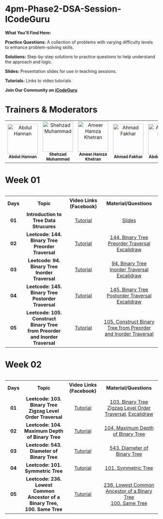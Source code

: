 # 4pm-Phase2-DSA-Session-ICodeGuru

**What You'll Find Here:**

**Practice Questions:** A collection of problems with varying difficulty levels to enhance problem-solving skills.

**Solutions:** Step-by-step solutions to practice questions to help understand the approach and logic.

**Slides:** Presentation slides for use in teaching sessions.

**Tutorials:** Links to video tutorials

**Join Our Community on [iCodeGuru](https://icode.guru/join/)**

# Trainers & Moderators

<table >
    <tbody>
      <tr>
          <td align="center">
             <a href="https://github.com/Dev-AbdulHannan">
               <img src="https://avatars.githubusercontent.com/u/88274981?v=4" width="100px;" alt="Abdul Hannan"/>
                    <br />
                    <sub><b>Abdul Hannan</b></sub>
             </a>
          </td> 
         <td align="center">
             <a href="https://github.com/shehzad78675">
               <img src="https://avatars.githubusercontent.com/u/76575912?v=4" width="100px;" alt="Shehzad Muhammad"/>
                    <br />
                    <sub><b>Shehzad Muhammad</b></sub>
             </a>
          </td>
         <td align="center">
             <a href="https://github.com/Ameer-Hamza-Khetran">
               <img src="https://avatars.githubusercontent.com/u/47621035?v=4" width="100px;" alt="Ameer Hamza Khetran"/>
                    <br />
                    <sub><b>Ameer Hamza Khetran</b></sub>
             </a>
          </td>
         <td align="center">
             <a href="https://github.com/Ahmad-Fakhar">
               <img src="https://avatars.githubusercontent.com/u/155258276?v=4" width="100px;" alt="Ahmad Fakhar"/>
                    <br />
                    <sub><b>Ahmad Fakhar</b></sub>
             </a>
          </td>
         <td align="center">
             <a href="https://github.com/Abdullahnasirqazi">
               <img src="https://avatars.githubusercontent.com/u/174045098?v=4" width="100px;" alt="Abdullah Nasir"/>
                    <br />
                    <sub><b>Abdullah Nasir</b></sub>
             </a>
          </td>
        </tr>
    </tbody>          
<table>

# Week 01

<table>
    <tbody>
     <tr>
      <th>Days</th>
      <th>Topic</th>
      <th>Video Links (Facebook)</br></th>
      <th>Material/Questions</th>
     </tr> 
    <tr>
       <td align="center"><b>01</b></td>
       <td align="center"><b>Introduction to Tree Data Strucures</b></td>
       <td align="center"><a href="https://www.facebook.com/iCodeguru/videos/477249571839094">Tutorial</a></td>
    <td align="center" ><a href="https://docs.google.com/presentation/d/1wDat9o0olPHpoT1W4JV55wm5soork2dd/edit?usp=drive_link&ouid=118248311243398944880&rtpof=true&sd=true">Slides</a></td>
    </tr>
      <tr>
    <td align="center"><b>02</b></td>
    <td align="center"><b>Leetcode: 144. Binary Tree Preorder Traversal</b></td>
    <td align="center"><a href="https://www.facebook.com/iCodeguru/videos/1032107721645965">Tutorial</td>
    <td align="center" ><a href="https://leetcode.com/problems/binary-tree-preorder-traversal/description/">144. Binary Tree Preorder Traversal</a> <br> <a href="https://excalidraw.com/#json=4CLVpRWsiUqO9JgGPP_P8,ESa6njSb3wI-g9ZoQ310Nw">Excalidraw</a></a></td  
  </tr>  
  <tr>
       <td align="center"><b>03</b></td>
       <td align="center"><b>Leetcode: 94. Binary Tree Inorder Traversal</b></td>
       <td align="center"><a href="https://www.facebook.com/iCodeguru/videos/1641064769799371">Tutorial</a> </td>
      <td align="center" ><a href="https://leetcode.com/problems/binary-tree-inorder-traversal/description/">94. Binary Tree Inorder Traversal</a> <br> <a href="https://excalidraw.com/#json=lMeibyUtC89ecxbOgvkmZ,hvTs9XwzK-mAOyi2AAA9dQ">Excalidraw</a></td>
    </tr>
    <tr>
       <td align="center"><b>04</b></td>
       <td align="center"><b>Leetcode: 145. Binary Tree Postorder Traversal</b></td>
       <td align="center"><a href="https://www.facebook.com/iCodeguru/videos/819349453714000"> Tutorial</a> </td>
      <td align="center" ><a href="https://leetcode.com/problems/binary-tree-postorder-traversal/description/">145. Binary Tree Postorder Traversal</a> <br> <a href="https://excalidraw.com/#json=x3UGWiq6c0heP2tzRyBt3,Zvb2n8v4q2ZxCqGqZ2f91w">Excalidraw</a></td>
    </tr>
    <tr>
       <td align="center"><b>05</b></td>
       <td align="center"><b>Leetcode: 105. Construct Binary Tree from Preorder and Inorder Traversal</b></td>
       <td align="center"><a href="https://www.facebook.com/iCodeguru/videos/940031117887735"> Tutorial </a></td>
        <td align="center" ><a href="https://leetcode.com/problems/construct-binary-tree-from-preorder-and-inorder-traversal/description/">105. Construct Binary Tree from Preorder and Inorder Traversal </a> </td>
    </tr>
</tbody>
<table>

# Week 02

<table>
    <tbody>
     <tr>
      <th>Days</th>
      <th>Topic</th>
      <th>Video Links (Facebook)</br></th>
      <th>Material/Questions</th>
     </tr> 
    <tr>
       <td align="center"><b>01</b></td>
       <td align="center"><b>Leetcode: 103. Binary Tree Zigzag Level Order Traversal</b></td>
       <td align="center"><a href="https://www.facebook.com/iCodeguru/videos/3601357653509160">Tutorial</a></td>
    <td align="center" ><a href="https://leetcode.com/problems/binary-tree-zigzag-level-order-traversal/description/">103. Binary Tree Zigzag Level Order Traversal</a>, <a href="https://excalidraw.com/#json=Sq8TbZkr-MRFjzEFIaYTb,cfPrBEcokTzKDePD2vgGgA">Excalidraw</a></td>
    </tr>
      <tr>
    <td align="center"><b>02</b></td>
    <td align="center"><b>Leetcode: 104. Maximum Depth of Binary Tree</b></td>
    <td align="center"><a href="https://www.facebook.com/iCodeguru/videos/1182511226338874">Tutorial</td>
    <td align="center" ><a href="https://leetcode.com/problems/maximum-depth-of-binary-tree/description/">104. Maximum Depth of Binary Tree</a></td  
  </tr>  
  <tr>
       <td align="center"><b>03</b></td>
       <td align="center"><b>Leetcode: 543. Diameter of Binary Tree</b></td>
       <td align="center"><a href="https://www.facebook.com/iCodeguru/videos/1261327331969508">Tutorial</a> </td>
      <td align="center" ><a href="https://leetcode.com/problems/diameter-of-binary-tree/description/">543. Diameter of Binary Tree</a></td>
    </tr>
    <tr>
       <td align="center"><b>04</b></td>
       <td align="center"><b>Leetcode: 101. Symmetric Tree</b></td>
       <td align="center"><a href="https://www.facebook.com/iCodeguru/videos/2594281400764020"> Tutorial</a> </td>
      <td align="center" ><a href="https://leetcode.com/problems/symmetric-tree/description/">101. Symmetric Tree</a></td>
    </tr>
    <tr>
       <td align="center"><b>05</b></td>
       <td align="center"><b>Leetcode: 236. Lowest Common Ancestor of a Binary Tree, 100. Same Tree</b></td>
       <td align="center"><a href="https://www.facebook.com/iCodeguru/videos/4106315939595498"> Tutorial </a></td>
        <td align="center" ><a href="https://leetcode.com/problems/lowest-common-ancestor-of-a-binary-tree/description/"> 236. Lowest Common Ancestor of a Binary Tree </a> <br> <a href="https://leetcode.com/problems/same-tree/description/"> 100. Same Tree</a></td>
    </tr>
</tbody>
<table>
